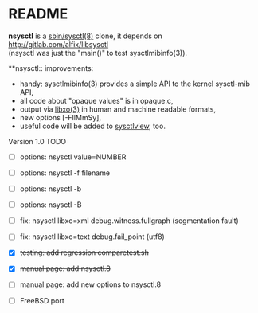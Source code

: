 README
======

**nsysctl** is a [sbin/sysctl(8)](https://www.freebsd.org/cgi/man.cgi?query=sysctl&sektion=8&manpath=FreeBSD+13-current) 
clone, it depends on http://gitlab.com/alfix/libsysctl   
(nsysctl was just the "main()" to test sysctlmibinfo(3)).   

**nsysctl:: improvements: 

 * handy: sysctlmibinfo(3) provides a simple API to the kernel sysctl-mib API, 
 * all code about "opaque values" is in opaque.c, 
 * output via [libxo(3)](https://wiki.freebsd.org/LibXo) in human and machine readable formats,
 * new options [-FIlMmSy],
 * useful code will be added to [sysctlview](http://gitlab.com/alfix/sysctlview), too.

Version 1.0 TODO  

 * [ ] options: nsysctl value=NUMBER
 * [ ] options: nsysctl -f filename
 * [ ] options: nsysctl -b
 * [ ] options: nsysctl -B
 * [ ] fix: nsysctl libxo=xml debug.witness.fullgraph  (segmentation fault)
 * [ ] fix: nsysctl libxo=text debug.fail_point  (utf8)
 * [X] ~~testing: add regression comparetest.sh~~
 * [X] ~~manual page: add nsysctl.8~~
 * [ ] manual page: add new options to nsysctl.8
 * [ ] FreeBSD port

